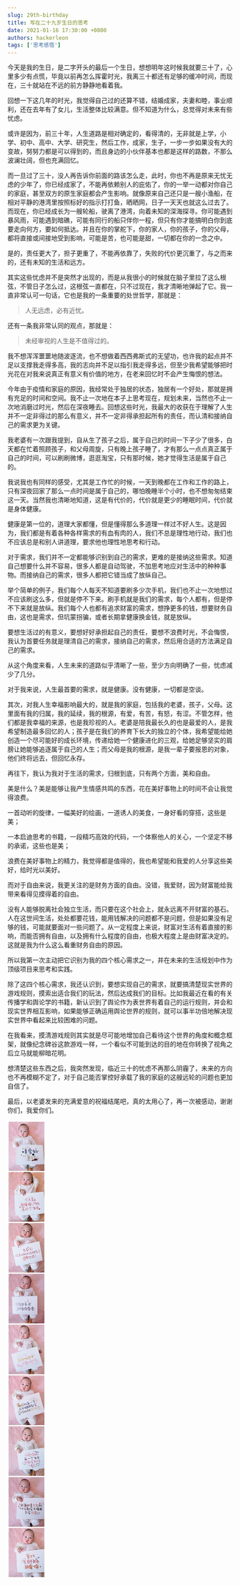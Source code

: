 ```yaml
---
slug: 29th-birthday
title: 写在二十九岁生日的思考
date: 2021-01-16 17:30:00 +0800
authors: hackerleon
tags: ['思考感悟']
---
```


今天是我的生日，是二字开头的最后一个生日，想想明年这时候我就要三十了，心里多少有点慌，毕竟以前再怎么挥霍时光，我离三十都还有足够的缓冲时间，而现在，三十就站在不远的前方静静地看着我。

<!--truncate-->

回想一下这几年的时光，我觉得自己过的还算不错，结婚成家，夫妻和睦，事业顺利，还在去年有了女儿，生活整体比较满意。但不知道为什么，总觉得对未来有些忧虑。

或许是因为，前三十年，人生道路是相对确定的，看得清的，无非就是上学，小学、初中、高中、大学、研究生，然后工作，成家，生子，一步一步如果没有大的变故，努努力都是可以得到的，而且身边的小伙伴基本也都是这样的路数，不那么波澜壮阔，但也充满回忆。

而一旦过了三十，没人再告诉你前面的路该怎么走，此时，你也不再是原来无忧无虑的少年了，你已经成家了，不能再依赖别人的庇佑了，你的一举一动都对你自己的家庭，甚至双方的原生家庭都会产生影响。就像原来自己还只是一艘小渔船，在相对平静的港湾里按照标好的指示打打鱼，晒晒网，日子一天天也就这么过去了。而现在，你已经成长为一艘轮船，驶离了港湾，向着未知的深海探寻。你可能遇到暴风雨，可能遇到暗礁，可能有同行的船只伴你一程，但只有你才能搞明白你到底要走向何方，要如何抵达。并且在你的掌舵下，你的家人，你的孩子，你的父母，都将直接或间接地受到影响，可能是苦，也可能是甜，一切都在你的一念之中。

是的，责任更大了，担子更重了，不能再依靠了，失败的代价更沉重了，与之而来的，还有未知的生活和远方。

其实这些忧虑并不是突然才出现的，而是从我很小的时候就在脑子里拉了这么根弦，不管日子怎么过，这根弦一直都在，只不过现在，我才清晰地弹起了它。我一直非常认可一句话，它也是我的一条重要的处世哲学，那就是：

> 人无远虑，必有近忧。

还有一条我非常认同的观点，那就是：

> 未经审视的人生是不值得过的。

我不想浑浑噩噩地随波逐流，也不想做着西西弗斯式的无望功，也许我的起点并不足以支撑我走得多高，我的志向并不足以指引我走得多远，但至少我希望能够把时光花在对我来说真正有意义有价值的地方，在老来回忆时不会产生悔恨的想法。

今年由于疫情和家庭的原因，我经常处于独居的状态，独居有一个好处，那就是拥有充足的时间和空间。我不止一次地在本子上思考现在，规划未来，当然也不止一次地消磨过时光，然后在深夜睡去。回想这些时光，我最大的收获在于理解了人生并不一定非得过的那么有意义，并不一定非得承担起所有的责任，而认清和接纳自己的需求更为关键。

我老婆有一次跟我提到，自从生了孩子之后，属于自己的时间一下子少了很多，白天都在忙着照顾孩子，和父母周旋，只有晚上孩子睡了，才有那么一点点真正属于自己的时间，可以刷刷微博，逛逛淘宝，只有那时候，她才觉得生活是属于自己的。

我说我也有同样的感受，尤其是工作忙的时候，一天到晚都在工作和工作的路上，只有深夜回家了那么一点时间是属于自己的，哪怕晚睡半个小时，也不想匆匆结束这一天。当然我也清晰地知道，这是有代价的，代价就是更少的睡眠时间，代价就是身体健康。

健康是第一位的，道理大家都懂，但是懂得那么多道理一样过不好人生。这是因为，我们都是有着各种各样需求的有血有肉的人，我们不总是理性地行动，我们也不应该总是和别人讲道理，要求他也理性地思考和行动。

对于需求，我们并不一定都能够识别到自己的需求，更难的是接纳这些需求。知道自己想要什么并不容易，很多人都是自动驾驶，不加思考地应对生活中的种种事物。而接纳自己的需求，很多人都把它错当成了放纵自己。

举个简单的例子，我们每个人每天不知道要刷多少次手机，我们也不止一次地想过不应该刷这么多，但就是停不下来。刷手机就是我们的需求，每个人都有，但是停不下来就是放纵。我们每个人也都有追求财富的需求，想挣更多的钱，想要财务自由，这也是需求，但坑蒙拐骗，或者长期拿健康换金钱，就是放纵。

要想生活过的有意义，要想好好承担起自己的责任，要想不浪费时光，不会悔恨，我认为首要任务就是理清自己的需求，接纳自己的需求，然后用合适的方法满足自己的需求。

从这个角度来看，人生未来的道路似乎清晰了一些，至少方向明确了一些，忧虑减少了几分。

对于我来说，人生最首要的需求，就是健康。没有健康，一切都是空谈。

其次，对我人生幸福影响最大的，就是我的家庭，包括我的老婆，孩子，父母。这里面有我的归属，我的延续，我的根源，有爱，有苦，有怒，有涩。不管怎样，他们都是我幸福的来源，也是我珍视的人。老婆是陪我最长久的也是最爱的人，是我希望制造最多回忆的人；孩子是在我们的养育下长大的独立的个体，我希望能给她创造一个尽可能好的成长环境，传递给她一个健康进化的三观，给她足够坚实的肩膀让她能够追逐属于自己的人生；而父母是我的根源，是我一辈子要报恩的对象，他们终将远去，但回忆永存。

再往下，我认为我对于生活的需求，归根到底，只有两个方面，美和自由。

美是什么？美是能够让我产生情感共鸣的东西，花在美好事物上的时间不会让我觉得浪费。

一首动听的旋律，一幅美好的绘画，一道诱人的美食，一身好看的穿搭，这些是美；

一本启迪思考的书籍，一段精巧高效的代码，一个体察他人的关心，一个坚定不移的承诺，这些也是美；

浪费在美好事物上的精力，我觉得都是值得的，我也希望能和我爱的人分享这些美好，给时光以美好。

而对于自由来说，我更关注的是财务方面的自由。没错，我爱财，因为财富能给我带来看得见摸得着的自由。

没有人能够脱离社会独立生活，而只要在这个社会上，就永远离不开财富的基石。人在这世间生活，处处都要花钱，能用钱解决的问题都不是问题，但是如果没有足够的钱，可能就要面对一些问题了。从一定程度上来说，财富对生活有着直接的影响，而能否拥有自由，以及拥有什么程度的自由，也极大程度上是由财富决定的。这就是我为什么这么看重财务自由的原因。

所以我第一次主动把它识别为我的四个核心需求之一，并在未来的生活规划中作为顶级项目来思考和实践。

除了这四个核心需求，我还认识到，要想实现自己的需求，就要搞清楚现实世界的游戏规则，摸索出适合我们的玩法，然后达成我们的目标。比如我最近在看的有关传播学和舆论学的书籍，新认识到了舆论作为表世界有着自己的运行规则，并会和现实世界相互影响，如果能够正确运用舆论世界的规则，就可以事半功倍地解决现实世界中看起来比较困难的问题。

在我看来，摸清游戏规则其实就是尽可能地增加自己看待这个世界的角度和概念框架，就像纪念碑谷这款游戏一样，一个看似不可能到达的目的地在你转换了视角之后立马就能柳暗花明。

想清楚这些东西之后，我突然发现，临近三十的忧虑不再那么阴霾了，未来的方向也不再模糊不定了，对于自己能否掌控好承载了我的家庭的这艘远轮的问题也更加自信了。

最后，以老婆发来的充满爱意的祝福结尾吧，真的太用心了，再一次被感动，谢谢你们，我爱你们。

![阿不不](./post-img.gif)
